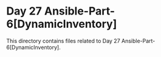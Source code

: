 # Day 27 Ansible-Part-6[DynamicInventory]
This directory contains files related to Day 27 Ansible-Part-6[DynamicInventory].
